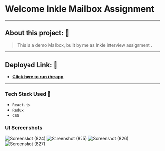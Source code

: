 # Welcome Inkle Mailbox Assignment 
---

## About this project: 🙌
> This is a demo Mailbox, built by me as Inkle interview assignment .

---

## Deployed Link: 🙌
- **[Click here to run the app](https://inkle-mailbox.herokuapp.com/)**

---
### Tech Stack Used 🔧
- `React.js`
- `Redux`
- `CSS`


### UI Screenshots


![Screenshot (824)](https://user-images.githubusercontent.com/66058183/164453102-db6ef8e9-aaf5-450f-9ef6-2aa9a5534d8a.png)
![Screenshot (825)](https://user-images.githubusercontent.com/66058183/164453116-7a7a06ec-c20c-48b1-9fa3-6319c821c205.png)
![Screenshot (826)](https://user-images.githubusercontent.com/66058183/164453126-ea745bc2-971f-4f77-86c0-d2e4f86da63a.png)
![Screenshot (827)](https://user-images.githubusercontent.com/66058183/164453136-2203d93a-575f-44e9-bc25-63d67577e9c2.png)
